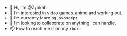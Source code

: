 - 👋 Hi, I’m @Zynkah
- 👀 I’m interested in video games, anime and working out.
- 🌱 I’m currently learning javascript
- 💞️ I’m looking to collaborate on anything I can handle.
- 📫 How to reach me is on my xbox.

<!---
Zynkah/Zynkah is a ✨ special ✨ repository because its `README.md` (this file) appears on your GitHub profile.
You can click the Preview link to take a look at your changes.
--->
